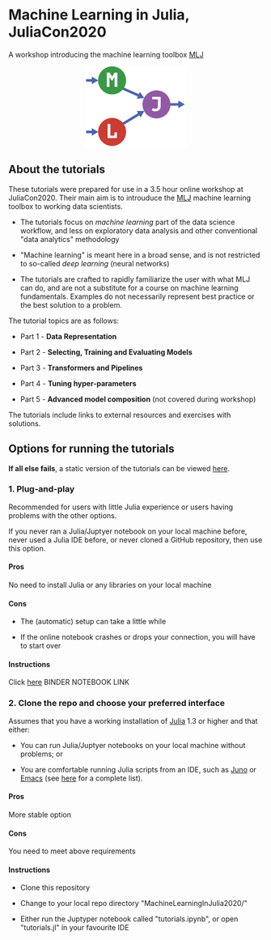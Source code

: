 # Machine Learning in Julia, JuliaCon2020

A workshop introducing the machine learning toolbox
[MLJ](https://alan-turing-institute.github.io/MLJ.jl/stable/)


<div align="center">
	<img src="MLJLogo2.svg" alt="MLJ" width="200">
</div>


## About the tutorials

These tutorials were prepared for use in a 3.5 hour online workshop at
JuliaCon2020. Their main aim is to introuduce the
[MLJ](https://alan-turing-institute.github.io/MLJ.jl/stable/) machine
learning toolbox to working data scientists.

- The tutorials focus on *machine learning* part of the data science
  workflow, and less on exploratory data analysis and other
  conventional "data analytics" methodology

- "Machine learning" is meant here in a broad sense, and is not
  restricted to so-called *deep learning* (neural networks)

- The tutorials are crafted to rapidly familiarize the user with what
  MLJ can do, and are not a substitute for a course on machine
  learning fundamentals. Examples do not necessarily represent best
  practice or the best solution to a problem.
  
The tutorial topics are as follows:

- Part 1 - **Data Representation**

- Part 2 - **Selecting, Training and Evaluating Models**

- Part 3 - **Transformers and Pipelines**

- Part 4 - **Tuning hyper-parameters**

- Part 5 - **Advanced model composition** (not covered during workshop)

The tutorials include links to external resources and exercises with solutions.


## Options for running the tutorials

**If all else fails**, a static version of the tutorials can be viewed
[here](tutorials.md).


### 1. Plug-and-play

Recommended for users with little Julia experience or users having
problems with the other options.

If you never ran a Julia/Juptyer notebook on your local machine before, never
used a Julia IDE before, or never cloned a GitHub repository, then use
this option.


#### Pros

No need to install Julia or any libraries on your local machine


#### Cons

- The (automatic) setup can take a little while

- If the online notebook crashes or drops your connection, you will have to start over


#### Instructions

Click [here]() BINDER NOTEBOOK LINK


### 2. Clone the repo and choose your preferred interface

Assumes that you have a working installation of
[Julia](https://julialang.org/downloads/) 1.3 or higher and that
either:

- You can run Julia/Juptyer notebooks on your local machine without problems; or

- You are comfortable running Julia scripts from an IDE, such as [Juno](https://junolab.org) or [Emacs](https://github.com/JuliaEditorSupport/julia-emacs) (see [here](https://julialang.org) for a complete list).


#### Pros

More stable option

#### Cons

You need to meet above requirements


#### Instructions

- Clone this repository

- Change to your local repo directory "MachineLearningInJulia2020/"

- Either run the Juptyper notebook called "tutorials.ipynb", or open
  "tutorials.jl" in your favourite IDE

